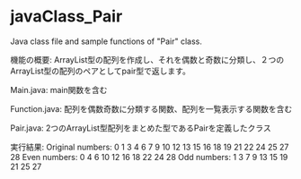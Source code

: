 # javaClass_Pair
Java class file and sample functions of "Pair" class.

機能の概要:
ArrayList型の配列を作成し、それを偶数と奇数に分類し、２つのArrayList型の配列のペアとしてpair型で返します。


Main.java:
 main関数を含む
 
Function.java:
 配列を偶数奇数に分類する関数、配列を一覧表示する関数を含む

Pair.java:
 2つのArrayList型配列をまとめた型であるPairを定義したクラス


実行結果:
Original numbers:
0 1 3 4 6 7 9 10 12 13 15 16 18 19 21 22 24 25 27 28 
Even numbers:
0 4 6 10 12 16 18 22 24 28 
Odd numbers:
1 3 7 9 13 15 19 21 25 27 
